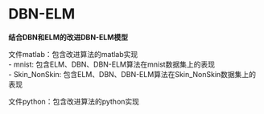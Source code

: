 # DBN-ELM
**结合DBN和ELM的改进DBN-ELM模型**  

文件matlab：包含改进算法的matlab实现  
      - mnist: 包含ELM、DBN、DBN-ELM算法在mnist数据集上的表现  
      - Skin_NonSkin: 包含ELM、DBN、DBN-ELM算法在Skin_NonSkin数据集上的表现

文件python：包含改进算法的python实现  
